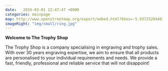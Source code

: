 ```yaml
---
date:   2016-03-01 22:47:47 +0000
categories: mainpage
map: http://www.openstreetmap.org/export/embed.html?bbox=-5.937252044677734%2C54.600803230943214%2C-5.930600166320801%2C54.60276398156599&amp;layer=mapnik&amp;marker=54.601783618057716%2C-5.933926105499268
imageRight: "img/small/ring.jpg"
---
```

**Welcome to The Trophy Shop**  

The Trophy Shop is a company specialising in engraving and trophy sales. With over 30 years engraving expertise, we aim to ensure that all products are personalised to your individual requirements and needs. We provide a fast, friendly, professional and reliable service that will not disappoint!
